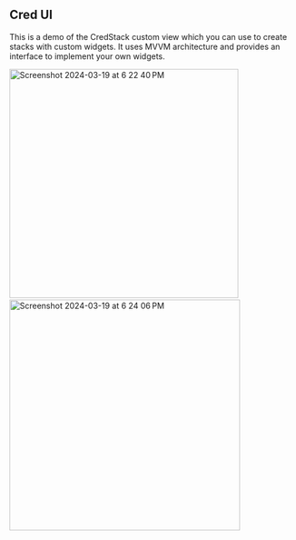 <h2>Cred UI</h2>
<p>This is a demo of the CredStack custom view which you can use to create stacks with custom widgets. It uses MVVM architecture and provides an interface to implement your own widgets.</p>
<img width="403" alt="Screenshot 2024-03-19 at 6 22 40 PM" src="https://github.com/dhirajuchil007/CredUI/assets/11347648/e2b71eff-d228-40c2-ad19-70a4bb0750d2">
&nbsp &nbsp
<img width="406" alt="Screenshot 2024-03-19 at 6 24 06 PM" src="https://github.com/dhirajuchil007/CredUI/assets/11347648/5d913643-35f9-4754-ac05-92b1c9f1e42e">



